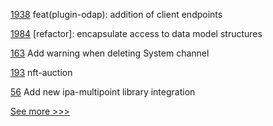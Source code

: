 
[1938](https://github.com/hyperledger/cactus/pull/1938) feat(plugin-odap): addition of client endpoints

[1984](https://github.com/hyperledger/iroha/pull/1984) [refactor]: encapsulate access to data model structures

[163](https://github.com/hyperledger-labs/fabric-operations-console/pull/163) Add warning when deleting System channel

[193](https://github.com/hyperledger-labs/hyperledger-labs.github.io/pull/193) nft-auction

[56](https://github.com/hyperledger/besu-native/pull/56) Add new ipa-multipoint library integration


[See more >>>](https://start-here.hyperledger.org/pull-requests)
